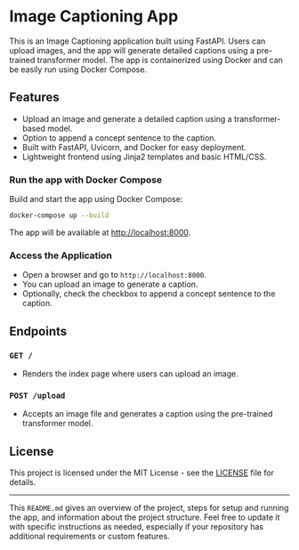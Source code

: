 # Image Captioning App

This is an Image Captioning application built using FastAPI. Users can upload images, and the app will generate detailed captions using a pre-trained transformer model. The app is containerized using Docker and can be easily run using Docker Compose.

## Features

- Upload an image and generate a detailed caption using a transformer-based model.
- Option to append a concept sentence to the caption.
- Built with FastAPI, Uvicorn, and Docker for easy deployment.
- Lightweight frontend using Jinja2 templates and basic HTML/CSS.

### Run the app with Docker Compose

Build and start the app using Docker Compose:

```bash
docker-compose up --build
```

The app will be available at [http://localhost:8000](http://localhost:8000).

### Access the Application

- Open a browser and go to `http://localhost:8000`.
- You can upload an image to generate a caption.
- Optionally, check the checkbox to append a concept sentence to the caption.

## Endpoints

### `GET /`

- Renders the index page where users can upload an image.

### `POST /upload`

- Accepts an image file and generates a caption using the pre-trained transformer model.



## License

This project is licensed under the MIT License - see the [LICENSE](LICENSE) file for details.

---

This `README.md` gives an overview of the project, steps for setup and running the app, and information about the project structure. Feel free to update it with specific instructions as needed, especially if your repository has additional requirements or custom features.
